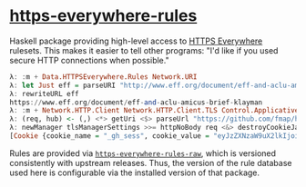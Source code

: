 [https-everywhere-rules](https://github.com/fmap/https-everywhere-rules)
========================================================================

Haskell package providing high-level access to [HTTPS Everywhere][1]
rulesets. This makes it easier to tell other programs: "I'd like if you
used secure HTTP connections when possible."

  [1]: https://www.eff.org/https-everywhere

```haskell
λ: :m + Data.HTTPSEverywhere.Rules Network.URI
λ: let Just eff = parseURI "http://www.eff.org/document/eff-and-aclu-amicus-brief-klayman"
λ: rewriteURL eff
https://www.eff.org/document/eff-and-aclu-amicus-brief-klayman
λ: :m + Network.HTTP.Client Network.HTTP.Client.TLS Control.Applicative Control.Lens
λ: (req, hub) <- (,) <*> getUri <$> parseUrl "https://github.com/fmap/https-everywhere-rules"
λ: newManager tlsManagerSettings >>= httpNoBody req <&> destroyCookieJar . responseCookieJar >>= mapM (rewriteCookie hub)
[Cookie {cookie_name = "_gh_sess", cookie_value = "eyJzZXNzaW9uX2lkIjoiNjBlM2FiOTIxNTdhZTNhNDE5YWQ0ZTk4ZWQzNDRjMjEiLCJzcHlfcmVwbyI6ImZtYXAvaHR0cHMtZXZlcnl3aGVyZS1ydWxlcyIsInNweV9yZXBvX2F0IjoxNDA4ODk2OTM2LCJfY3NyZl90b2tlbiI6IktkbTlwN2JqNGptVmhrYjFIUm9BbkV0a1JTQXRDUXJid2g4VWo4N1g0Q1U9In0%3D--d378daa262b8c12bb82246d5de6b3adc353a3db7", cookie_expiry_time = 3013-12-25 00:00:00 UTC, cookie_domain = "github.com", cookie_path = "/", cookie_creation_time = 2014-08-24 16:15:37.815144 UTC, cookie_last_access_time = 2014-08-24 16:15:37.815144 UTC, cookie_persistent = False, cookie_host_only = True, cookie_secure_only = True, cookie_http_only = True},Cookie {cookie_name = "logged_in", cookie_value = "no", cookie_expiry_time = 2034-08-24 16:15:36 UTC, cookie_domain = "github.com", cookie_path = "/", cookie_creation_time = 2014-08-24 16:15:37.815144 UTC, cookie_last_access_time = 2014-08-24 16:15:37.815144 UTC, cookie_persistent = True, cookie_host_only = False, cookie_secure_only = True, cookie_http_only = True}]
```

Rules are provided via [`https-everywhere-rules-raw`][2], which is
versioned consistently with upstream releases. Thus, the version of
the rule database used here is configurable via the installed version of
that package.

  [2]: https://github.com/fmap/https-everywhere-rules-raw
